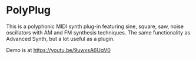 # PolyPlug
This is a polyphonic MIDI synth plug-in featuring sine, square, saw, noise oscillators with AM and FM synthesis techniques. The same functionality as Advanced Synth, but a lot useful as a plugin.

Demo is at https://youtu.be/9uwxsA6UqV0
